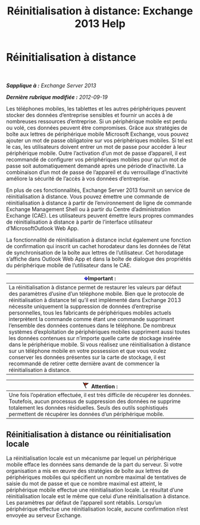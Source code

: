 ﻿---
title: 'Réinitialisation à distance: Exchange 2013 Help'
TOCTitle: Réinitialisation à distance
ms:assetid: cd615210-cd8a-48de-b3e3-8f9ec39ca380
ms:mtpsurl: https://technet.microsoft.com/fr-fr/library/Bb124591(v=EXCHG.150)
ms:contentKeyID: 50479253
ms.date: 04/24/2018
mtps_version: v=EXCHG.150
ms.translationtype: HT
---

# Réinitialisation à distance

 

_**Sapplique à :** Exchange Server 2013_

_**Dernière rubrique modifiée :** 2012-09-19_

Les téléphones mobiles, les tablettes et les autres périphériques peuvent stocker des données d’entreprise sensibles et fournir un accès à de nombreuses ressources d’entreprise. Si un périphérique mobile est perdu ou volé, ces données peuvent être compromises. Grâce aux stratégies de boîte aux lettres de périphérique mobile Microsoft Exchange, vous pouvez ajouter un mot de passe obligatoire sur vos périphériques mobiles. Si tel est le cas, les utilisateurs doivent entrer un mot de passe pour accéder à leur périphérique mobile. Outre l’activation d’un mot de passe d’appareil, il est recommandé de configurer vos périphériques mobiles pour qu’un mot de passe soit automatiquement demandé après une période d’inactivité. La combinaison d’un mot de passe de l’appareil et du verrouillage d’inactivité améliore la sécurité de l’accès à vos données d’entreprise.

En plus de ces fonctionnalités, Exchange Server 2013 fournit un service de réinitialisation à distance. Vous pouvez émettre une commande de réinitialisation à distance à partir de l’environnement de ligne de commande Exchange Management Shell ou à partir du Centre d’administration Exchange (CAE). Les utilisateurs peuvent émettre leurs propres commandes de réinitialisation à distance à partir de l’interface utilisateur d’MicrosoftOutlook Web App.

La fonctionnalité de réinitialisation à distance inclut également une fonction de confirmation qui inscrit un cachet horodateur dans les données de l’état de synchronisation de la boîte aux lettres de l’utilisateur. Cet horodatage s’affiche dans Outlook Web App et dans la boîte de dialogue des propriétés du périphérique mobile de l’utilisateur dans le CAE.

<table>
<thead>
<tr class="header">
<th><img src="images/JJ159813.important(EXCHG.150).gif" title="Important" alt="Important" />Important :</th>
</tr>
</thead>
<tbody>
<tr class="odd">
<td>La réinitialisation à distance permet de restaurer les valeurs par défaut des paramètres d’usine d’un téléphone mobile. Bien que le protocole de réinitialisation à distance tel qu’il est implémenté dans Exchange 2013 nécessite uniquement la suppression de données d’entreprise personnelles, tous les fabricants de périphériques mobiles actuels interprètent la commande comme étant une commande supprimant l’ensemble des données contenues dans le téléphone. De nombreux systèmes d’exploitation de périphériques mobiles suppriment aussi toutes les données contenues sur n’importe quelle carte de stockage insérée dans le périphérique mobile. Si vous réalisez une réinitialisation à distance sur un téléphone mobile en votre possession et que vous voulez conserver les données présentes sur la carte de stockage, il est recommandé de retirer cette dernière avant de commencer la réinitialisation à distance.</td>
</tr>
</tbody>
</table>


<table>
<thead>
<tr class="header">
<th><img src="images/JJ673034.Caution(EXCHG.150).gif" title="Attention" alt="Attention" />Attention :</th>
</tr>
</thead>
<tbody>
<tr class="odd">
<td>Une fois l’opération effectuée, il est très difficile de récupérer les données. Toutefois, aucun processus de suppression des données ne supprime totalement les données résiduelles. Seuls des outils sophistiqués permettent de récupérer les données d’un périphérique mobile.</td>
</tr>
</tbody>
</table>


## Réinitialisation à distance ou réinitialisation locale

La réinitialisation locale est un mécanisme par lequel un périphérique mobile efface les données sans demande de la part du serveur. Si votre organisation a mis en œuvre des stratégies de boîte aux lettres de périphériques mobiles qui spécifient un nombre maximal de tentatives de saisie du mot de passe et que ce nombre maximal est atteint, le périphérique mobile effectue une réinitialisation locale. Le résultat d’une réinitialisation locale est le même que celui d’une réinitialisation à distance. Les paramètres par défaut de l’appareil sont rétablis. Lorsqu’un périphérique effectue une réinitialisation locale, aucune confirmation n’est envoyée au serveur Exchange.

